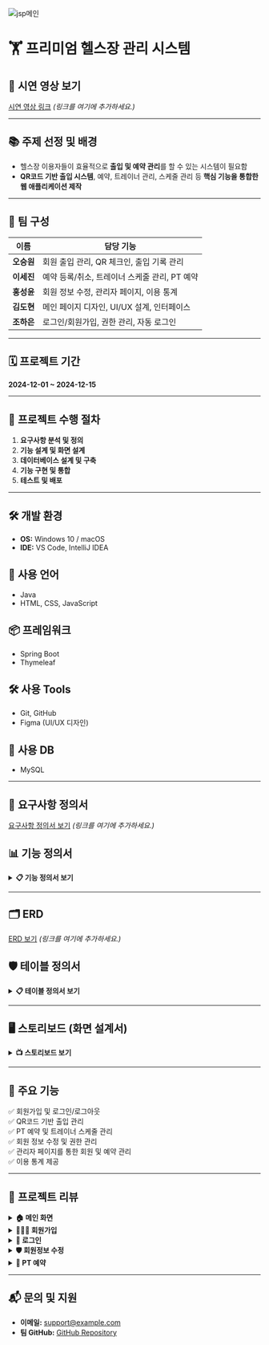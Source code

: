 ![jsp메인](https://chestnut-blinker-ca6.notion.site/image/https%3A%2F%2Fprod-files-secure.s3.us-west-2.amazonaws.com%2F8cd794c0-c633-4008-b289-af6deeea8c4d%2Ffe1fbb5b-4dc0-461a-96a4-bcdabb325a44%2Fimage.png?table=block&id=169902bd-b12f-80eb-b7b9-cd98b3b4679a&spaceId=8cd794c0-c633-4008-b289-af6deeea8c4d&width=1420&userId=&cache=v2)


# 🏋️ **프리미엄 헬스장 관리 시스템**

## 🎥 **시연 영상 보기**
[시연 영상 링크](#) *(링크를 여기에 추가하세요.)*

---

## 📚 **주제 선정 및 배경**
- 헬스장 이용자들이 효율적으로 **출입 및 예약 관리**를 할 수 있는 시스템이 필요함  
- **QR코드 기반 출입 시스템**, 예약, 트레이너 관리, 스케줄 관리 등 **핵심 기능을 통합한 웹 애플리케이션 제작**  

---

## 👥 **팀 구성**

| **이름**   | **담당 기능**                       |
|-----------|----------------------------------|
| **오승원** | 회원 출입 관리, QR 체크인, 출입 기록 관리 |
| **이세진** | 예약 등록/취소, 트레이너 스케줄 관리, PT 예약 |
| **홍성윤** | 회원 정보 수정, 관리자 페이지, 이용 통계 |
| **김도현** | 메인 페이지 디자인, UI/UX 설계, 인터페이스 |
| **조하은** | 로그인/회원가입, 권한 관리, 자동 로그인 |

---

## 🗓️ **프로젝트 기간**
**2024-12-01 ~ 2024-12-15**

---

## 🚀 **프로젝트 수행 절차**
1. **요구사항 분석 및 정의**  
2. **기능 설계 및 화면 설계**  
3. **데이터베이스 설계 및 구축**  
4. **기능 구현 및 통합**  
5. **테스트 및 배포**  

---

## 🛠️ **개발 환경**
- **OS:** Windows 10 / macOS  
- **IDE:** VS Code, IntelliJ IDEA  

## 📝 **사용 언어**
- Java  
- HTML, CSS, JavaScript  

## 📦 **프레임워크**
- Spring Boot  
- Thymeleaf  

## 🛠️ **사용 Tools**
- Git, GitHub  
- Figma (UI/UX 디자인)  

## 💾 **사용 DB**
- MySQL  

---

## 📑 **요구사항 정의서**
[요구사항 정의서 보기](#) *(링크를 여기에 추가하세요.)*

## 📊 **기능 정의서**
<details>
  <summary><strong>📋 기능 정의서 보기</strong></summary>
  
  - 회원 출입 관리  
  - QR 체크인  
  - 예약 등록 및 취소  
  - 관리자 권한 관리  
</details>

---

## 🗂️ **ERD**
[ERD 보기](#) *(링크를 여기에 추가하세요.)*

## 🛡️ **테이블 정의서**
<details>
  <summary><strong>📋 테이블 정의서 보기</strong></summary>
  
  - 회원 테이블  
  - 예약 테이블  
  - 트레이너 테이블  
  - 출입 기록 테이블  
</details>

---

## 🖥️ **스토리보드 (화면 설계서)**
<details>
  <summary><strong>📺 스토리보드 보기</strong></summary>
  
  - 로그인 화면  
  - 메인 화면  
  - 예약 화면  
  - 관리자 화면  
</details>

---

## 🎯 **주요 기능**
✅ 회원가입 및 로그인/로그아웃  
✅ QR코드 기반 출입 관리  
✅ PT 예약 및 트레이너 스케줄 관리  
✅ 회원 정보 수정 및 권한 관리  
✅ 관리자 페이지를 통한 회원 및 예약 관리  
✅ 이용 통계 제공  

---

## 📝 **프로젝트 리뷰**

<details>
  <summary><strong>🏠 메인 화면</strong></summary>
  - 메인 페이지에서 핵심 기능에 대한 접근 제공  
</details>

<details>
  <summary><strong>🧑‍🤝‍🧑 회원가입</strong></summary>
  - 신규 사용자 등록 및 정보 입력  
</details>

<details>
  <summary><strong>🔑 로그인</strong></summary>
  - 사용자 로그인 및 세션 유지  
</details>

<details>
  <summary><strong>🛡️ 회원정보 수정</strong></summary>
  - 개인정보 수정 및 업데이트  
</details>

<details>
  <summary><strong>📅 PT 예약</strong></summary>
  - 트레이너와의 PT 일정 예약 및 확인  
</details>

---

## 📬 **문의 및 지원**
- **이메일:** support@example.com  
- **팀 GitHub:** [GitHub Repository](https://github.com/username/project)  







